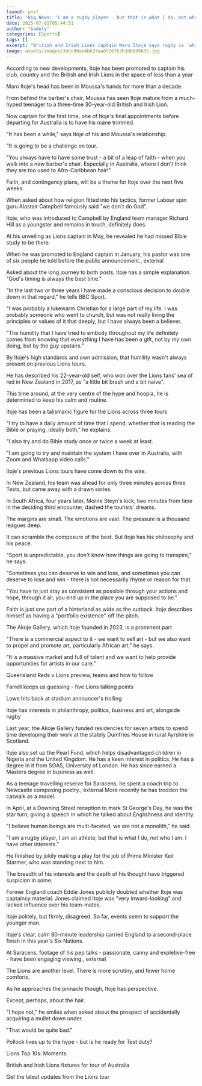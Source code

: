 ```yaml
---
layout: post
title: "Big News: 'I am a rugby player - but that is what I do, not who I am'"
date: 2025-07-01T05:44:51
author: "badely"
categories: [Sports]
tags: []
excerpt: "British and Irish Lions captain Maro Itoje says rugby is 'what I do, not who I am'. Outside of the arena, he is driven by faith, charity, politics and"
image: assets/images/3dcc80ae4b637aa8526f63b3db0d9635.jpg
---
```


According to new developments, Itoje has been promoted to captain his club, country and the British and Irish Lions in the space of less than a year

Maro Itoje's head has been in Moussa's hands for more than a decade.

From behind the barber's chair, Moussa has seen Itoje mature from a much-hyped teenager to a three-time 30-year-old British and Irish Lion.

Now captain for the first time, one of Itoje's final appointments before departing for Australia is to have his mane trimmed.

"It has been a while," says Itoje of his and Moussa's relationship.

"It is going to be a challenge on tour.

"You always have to have some trust - a bit of a leap of faith - when you walk into a new barber's chair.  Especially in Australia, where I don't think they are too used to Afro-Caribbean hair!"

Faith, and contingency plans, will be a theme for Itoje over the next five weeks.

When asked about how religion fitted into his tactics, former Labour spin guru Alastair Campbell famously said "we don't do God".

Itoje, who was introduced to Campbell by England team manager Richard Hill as a youngster and remains in touch, definitely does.

At his unveiling as Lions captain in May, he revealed he had missed Bible study to be there.

When he was promoted to England captain in January, his pastor was one of six people he told before the public announcement., external

Asked about the long journey to both posts, Itoje has a simple explanation: "God's timing is always the best time."

"In the last two or three years I have made a conscious decision to double down in that regard," he tells BBC Sport.

"I was probably a lukewarm Christian for a large part of my life. I was probably someone who went to church, but was not really living the principles or values of it that deeply, but I have always been a believer.

"The humility that I have tried to embody throughout my life definitely comes from knowing that everything I have has been a gift, not by my own doing, but by the guy upstairs."

By Itoje's high standards and own admission, that humility wasn't always present on previous Lions tours.

He has described his 22-year-old self, who won over the Lions fans' sea of red in New Zealand in 2017, as "a little bit brash and a bit naive".

This time around, at the very centre of the hype and hoopla, he is determined to keep his calm and routine.

Itoje has been a talismanic figure for the Lions across three tours 

"I try to have a daily amount of time that I spend, whether that is reading the Bible or praying, ideally both," he explains.

"I also try and do Bible study once or twice a week at least.

"I am going to try and maintain the system I have over in Australia, with Zoom and Whatsapp video calls."

Itoje's previous Lions tours have come down to the wire.

In New Zealand, his team was ahead for only three minutes across three Tests, but came away with a drawn series.

In South Africa, four years later, Morne Steyn's kick, two minutes from time in the deciding third encounter, dashed the tourists' dreams.

The margins are small. The emotions are vast. The pressure is a thousand leagues deep.

It can scramble the composure of the best. But Itoje has his philosophy and his peace.

"Sport is unpredictable, you don't know how things are going to transpire," he says.

"Sometimes you can deserve to win and lose, and sometimes you can deserve to lose and win - there is not necessarily rhyme or reason for that.

"You have to just stay as consistent as possible through your actions and hope, through it all, you end up in the place you are supposed to be."

Faith is just one part of a hinterland as wide as the outback. Itoje describes himself as having a "portfolio existence" off the pitch.

The Akoje Gallery, which Itoje founded in 2023, is a prominent part

"There is a commercial aspect to it - we want to sell art - but we also want to propel and promote art, particularly African art," he says.

"It is a massive market and full of talent and we want to help provide opportunities for artists in our care."

Queensland Reds v Lions preview, teams and how to follow

Farrell keeps us guessing - five Lions talking points

Lowe hits back at stadium announcer's trolling

Itoje has interests in philanthropy, politics, business and art, alongside rugby

Last year, the Akoje Gallery funded residencies for seven artists to spend time developing their work at the stately Dumfries House in rural Ayrshire in Scotland.

Itoje also set up the Pearl Fund, which helps disadvantaged children in Nigeria and the United Kingdom. He has a keen interest in politics. He has a degree in it from SOAS, University of London. He has since earned a Masters degree in business as well.

As a teenage travelling reserve for Saracens, he spent a coach trip to Newcastle composing poetry., external More recently he has trodden the catwalk as a model.

In April, at a Downing Street reception to mark St George's Day, he was the star turn, giving a speech in which he talked about Englishness and identity.

"I believe human beings are multi-faceted, we are not a monolith," he said.

"I am a rugby player, I am an athlete, but that is what I do, not who I am. I have other interests."

He finished by jokily making a play for the job of Prime Minister Keir Starmer, who was standing next to him.

The breadth of his interests and the depth of his thought have triggered suspicion in some.

Former England coach Eddie Jones publicly doubted whether Itoje was captaincy material. Jones claimed Itoje was "very inward-looking" and lacked influence over his team-mates.

Itoje politely, but firmly, disagreed. So far, events seem to support the younger man.

Itoje's clear, calm 80-minute leadership carried England to a second-place finish in this year's Six Nations.

At Saracens, footage of his pep talks - passionate, canny and expletive-free - have been engaging viewing., external

The Lions are another level. There is more scrutiny, and fewer home comforts.

As he approaches the pinnacle though, Itoje has perspective.

Except, perhaps, about the hair.

"I hope not," he smiles when asked about the prospect of accidentally acquiring a mullet down under.

"That would be quite bad."

Pollock lives up to the hype - but is he ready for Test duty?

Lions Top 10s: Moments

British and Irish Lions fixtures for tour of Australia

Get the latest updates from the Lions tour

